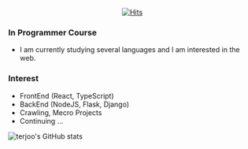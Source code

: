 <div align=center>

[![Hits](https://hits.seeyoufarm.com/api/count/incr/badge.svg?url=https://github.com/terajh)](https://hits.seeyoufarm.com) 

</div>

### In Programmer Course
- I am currently studying several languages ​​and I am interested in the web.

### Interest
- FrontEnd (React, TypeScript)
- BackEnd (NodeJS, Flask, Django)
- Crawling, Mecro Projects
- Continuing ...

![terjoo's GitHub stats](https://github-readme-stats.vercel.app/api?username=terjoo&show_icons=true&theme=radical)
